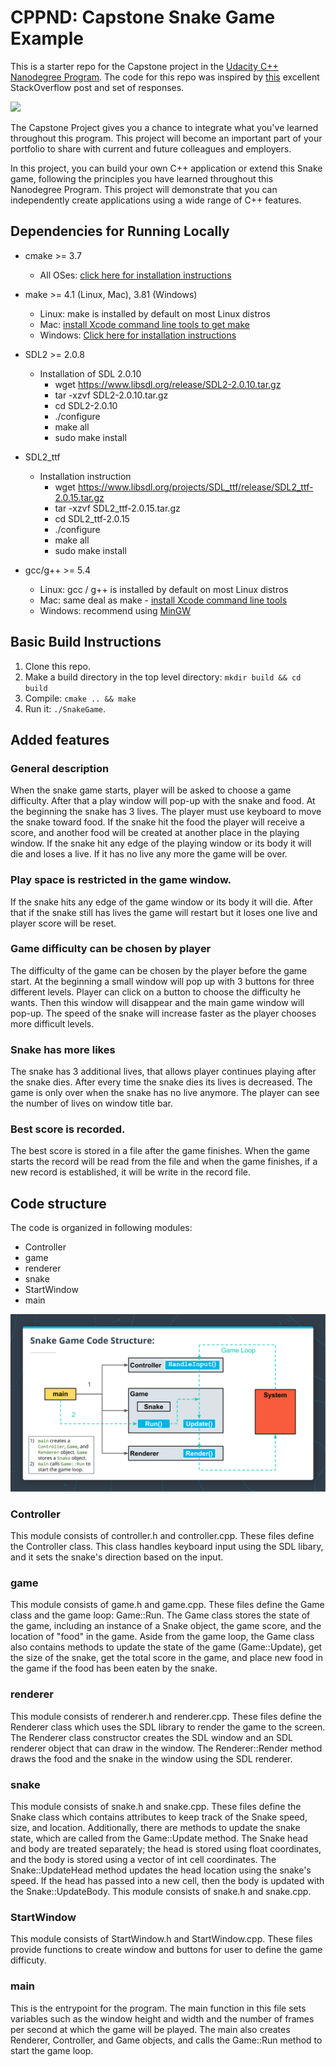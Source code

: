 # CPPND: Capstone Snake Game Example

This is a starter repo for the Capstone project in the [Udacity C++ Nanodegree Program](https://www.udacity.com/course/c-plus-plus-nanodegree--nd213). The code for this repo was inspired by [this](https://codereview.stackexchange.com/questions/212296/snake-game-in-c-with-sdl) excellent StackOverflow post and set of responses.

<img src="snake_game.gif"/>

The Capstone Project gives you a chance to integrate what you've learned throughout this program. This project will become an important part of your portfolio to share with current and future colleagues and employers.

In this project, you can build your own C++ application or extend this Snake game, following the principles you have learned throughout this Nanodegree Program. This project will demonstrate that you can independently create applications using a wide range of C++ features.

## Dependencies for Running Locally
* cmake >= 3.7
  * All OSes: [click here for installation instructions](https://cmake.org/install/)
* make >= 4.1 (Linux, Mac), 3.81 (Windows)
  * Linux: make is installed by default on most Linux distros
  * Mac: [install Xcode command line tools to get make](https://developer.apple.com/xcode/features/)
  * Windows: [Click here for installation instructions](http://gnuwin32.sourceforge.net/packages/make.htm)
* SDL2 >= 2.0.8
  * Installation of SDL 2.0.10
    * wget https://www.libsdl.org/release/SDL2-2.0.10.tar.gz
    * tar -xzvf SDL2-2.0.10.tar.gz
    * cd SDL2-2.0.10
    * ./configure
    * make all
    * sudo make install
    
* SDL2_ttf
  * Installation instruction
    * wget  https://www.libsdl.org/projects/SDL_ttf/release/SDL2_ttf-2.0.15.tar.gz
    * tar -xzvf SDL2_ttf-2.0.15.tar.gz
    * cd SDL2_ttf-2.0.15
    * ./configure
    * make all
    * sudo make install
    
  
* gcc/g++ >= 5.4
  * Linux: gcc / g++ is installed by default on most Linux distros
  * Mac: same deal as make - [install Xcode command line tools](https://developer.apple.com/xcode/features/)
  * Windows: recommend using [MinGW](http://www.mingw.org/)

## Basic Build Instructions

1. Clone this repo.
2. Make a build directory in the top level directory: `mkdir build && cd build`
3. Compile: `cmake .. && make`
4. Run it: `./SnakeGame`.

## Added features

### General description

When the snake game starts, player will be asked to choose a game difficulty. After that a play window will pop-up with the snake and food. At the beginning the snake has 3 lives. The player must use keyboard to move the snake toward food. If the snake hit the food the player will receive a score, and another food will be created at another place in the playing window. If the snake hit any edge of the playing window or its body it will die and loses a live. If it has no live any more the game will be over.

### Play space is restricted in the game window.

If the snake hits any edge of the game window or its body it will die. After that if the snake still has lives the game will restart but it loses one live and player score will be reset.

### Game difficulty can be chosen by player

The difficulty of the game can be chosen by the player before the game start. At the beginning a small window will pop up with 3 buttons for three different levels. Player can click on a button to choose the difficulty he wants. Then this window will disappear and the main game window will pop-up. The speed of the snake will increase faster as the player chooses more difficult levels.

### Snake has more likes

The snake has 3 additional lives, that allows player continues playing after the snake dies. After every time the snake dies its lives is decreased. The game is only over when the snake has no live anymore. The player can see the number of lives on window title bar.

### Best score is recorded.

The best score is stored in a file after the game finishes. When the game starts the record will be read from the file and when the game finishes, if a new record is established, it will be write in the record file.

## Code structure

The code is organized in following modules:
* Controller
* game
* renderer
* snake
* StartWindow
* main

<img src="CodeStructure.png"/>

### Controller

This module consists of controller.h and controller.cpp. These files define the Controller class. This class handles keyboard input using the SDL libary, and it sets the snake's direction based on the input.

### game

This module consists of game.h and game.cpp. These files define the Game class and the game loop: Game::Run. The Game class stores the state of the game, including an instance of a Snake object, the game score, and the location of "food" in the game. Aside from the game loop, the Game class also contains methods to update the state of the game (Game::Update), get the size of the snake, get the total score in the game, and place new food in the game if the food has been eaten by the snake.

### renderer

This module consists of renderer.h and renderer.cpp. These files define the Renderer class which uses the SDL library to render the game to the screen. The Renderer class constructor creates the SDL window and an SDL renderer object that can draw in the window. The Renderer::Render method draws the food and the snake in the window using the SDL renderer.

### snake

This module consists of snake.h and snake.cpp. These files define the Snake class which contains attributes to keep track of the Snake speed, size, and location. Additionally, there are methods to update the snake state, which are called from the Game::Update method. The Snake head and body are treated separately; the head is stored using float coordinates, and the body is stored using a vector of int cell coordinates. The Snake::UpdateHead method updates the head location using the snake's speed. If the head has passed into a new cell, then the body is updated with the Snake::UpdateBody.
This module consists of snake.h and snake.cpp.

### StartWindow

This module consists of StartWindow.h and StartWindow.cpp. These files provide functions to create window and buttons for user to define the game difficuty.

### main

This is the entrypoint for the program. The main function in this file sets variables such as the window height and width and the number of frames per second at which the game will be played. The main also creates Renderer, Controller, and Game objects, and calls the Game::Run method to start the game loop.


